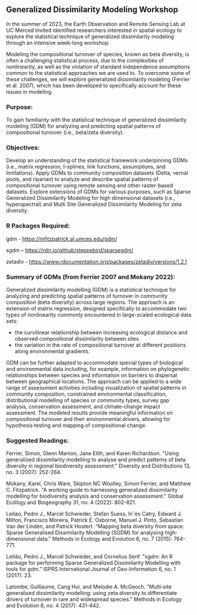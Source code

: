 ## Generalized Dissimilarity Modeling Workshop 

In the summer of 2023, the Earth Observation and Remote Sensing Lab at UC Merced invited identified researchers interested in spatial ecology to explore the statistical technique of generalized dissimilarity modeling through an intensive week-long workshop.   

Modeling the compositional turnover of species, known as beta diversity, is often a challenging statistical process, due to the complexities of nonlinearity, as well as the violation of standard independence assumptions common to the statistical approaches we are used to. To overcome some of these challenges, we will explore generalized dissimilarity modeling (Ferrier et al. 2007), which has been developed to specifically account for these issues in modeling. 

### **Purpose:**   

To gain familiarity with the statistical technique of generalized dissimilarity modeling (GDM) for analyzing and predicting spatial patterns of compositional turnover (i.e., beta/zeta diversity).  

### **Objectives:**

Develop an understanding of the statistical framework underpinning GDMs (i.e., matrix regression, I-splines, link functions, assumptions, and limitations). 
Apply GDMs to community composition datasets (Delta, vernal pools, and riparian) to analyze and describe spatial patterns of compositional turnover using remote sensing and other raster-based datasets. 
Explore extensions of GDMs for various purposes, such as Sparse Generalized Dissimilarity Modeling for high dimensional datasets (i.e., hyperspectral) and Multi Site Generalized Dissimilarity Modeling for zeta diversity. 

### R Packages Required: 

gdm - https://mfitzpatrick.al.umces.edu/gdm/ 

sgdm – https://rdrr.io/github/steppebird/sparsegdm/ 

zetadiv - https://www.rdocumentation.org/packages/zetadiv/versions/1.2.1 

### Summary of GDMs (from Ferrier 2007 and Mokany 2022): 

Generalized dissimilarity modelling (GDM) is a statistical technique for analyzing and predicting spatial patterns of turnover in community composition (beta diversity) across large regions. The approach is an extension of matrix regression, designed specifically to accommodate two types of nonlinearity commonly encountered in large-scaled ecological data sets:  

- the curvilinear relationship between increasing ecological distance and observed compositional dissimilarity between sites  
- the variation in the rate of compositional turnover at different positions along environmental gradients.

GDM can be further adapted to accommodate special types of biological and environmental data including, for example, information on phylogenetic relationships between species and information on barriers to dispersal between geographical locations. The approach can be applied to a wide range of assessment activities including visualization of spatial patterns in community composition, constrained environmental classification, distributional modelling of species or community types, survey gap analysis, conservation assessment, and climate-change impact assessment. The modeled results provide meaningful information on compositional turnover and their environmental drivers, allowing for hypothesis testing and mapping of compositional change. 

### Suggested Readings: 

Ferrier, Simon, Glenn Manion, Jane Elith, and Karen Richardson. "Using generalized dissimilarity modelling to analyse and predict patterns of beta diversity in regional biodiversity assessment." Diversity and Distributions 13, no. 3 (2007): 252-264. 

Mokany, Karel, Chris Ware, Skipton NC Woolley, Simon Ferrier, and Matthew C. Fitzpatrick. "A working guide to harnessing generalized dissimilarity modelling for biodiversity analysis and conservation assessment." Global Ecology and Biogeography 31, no. 4 (2022): 802-821. 

Leitao, Pedro J., Marcel Schwieder, Stefan Suess, Inˆes Catry, Edward J. Milton, Francisco Moreira, Patrick E. Osborne, Manuel J. Pinto, Sebastian Van der Linden, and Patrick Hostert. "Mapping beta diversity from space: Sparse Generalised Dissimilarity Modelling (SGDM) for analysing high‐dimensional data." Methods in Ecology and Evolution 6, no. 7 (2015): 764-771. 

Leitão, Pedro J., Marcel Schwieder, and Cornelius Senf. "sgdm: An R package for performing Sparse Generalized Dissimilarity Modelling with tools for gdm." ISPRS International Journal of Geo-Information 6, no. 1 (2017): 23. 

Latombe, Guillaume, Cang Hui, and Melodie A. McGeoch. "Multi‐site generalised dissimilarity modelling: using zeta diversity to differentiate drivers of turnover in rare and widespread species." Methods in Ecology and Evolution 8, no. 4 (2017): 431-442. 
